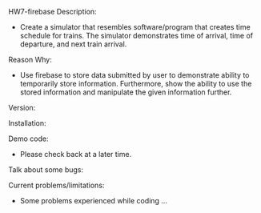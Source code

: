 HW7-firebase
Description: 
* Create a simulator that resembles software/program that creates time schedule for trains.  The simulator demonstrates time of arrival, time of departure, and next train arrival.  

Reason Why:
* Use firebase to store data submitted by user to demonstrate ability to temporarily store information.  Furthermore, show the ability to use the stored information and manipulate the given information further. 

Version: 

Installation:

Demo code: 
* Please check back at a later time. 

Talk about some bugs:

Current problems/limitations: 
* Some problems experienced while coding ... 